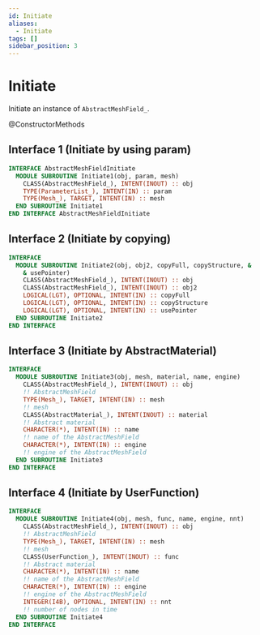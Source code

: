 ```yaml
---
id: Initiate
aliases:
  - Initiate
tags: []
sidebar_position: 3
---
```


# Initiate

Initiate an instance of `AbstractMeshField_`.

<span class="badge badge--secondary"> @ConstructorMethods </span>

## Interface 1 (Initiate by using param)

```fortran
INTERFACE AbstractMeshFieldInitiate
  MODULE SUBROUTINE Initiate1(obj, param, mesh)
    CLASS(AbstractMeshField_), INTENT(INOUT) :: obj
    TYPE(ParameterList_), INTENT(IN) :: param
    TYPE(Mesh_), TARGET, INTENT(IN) :: mesh
  END SUBROUTINE Initiate1
END INTERFACE AbstractMeshFieldInitiate
```

## Interface 2 (Initiate by copying)

```fortran
INTERFACE
  MODULE SUBROUTINE Initiate2(obj, obj2, copyFull, copyStructure, &
    & usePointer)
    CLASS(AbstractMeshField_), INTENT(INOUT) :: obj
    CLASS(AbstractMeshField_), INTENT(INOUT) :: obj2
    LOGICAL(LGT), OPTIONAL, INTENT(IN) :: copyFull
    LOGICAL(LGT), OPTIONAL, INTENT(IN) :: copyStructure
    LOGICAL(LGT), OPTIONAL, INTENT(IN) :: usePointer
  END SUBROUTINE Initiate2
END INTERFACE
```

## Interface 3 (Initiate by AbstractMaterial)

```fortran
INTERFACE
  MODULE SUBROUTINE Initiate3(obj, mesh, material, name, engine)
    CLASS(AbstractMeshField_), INTENT(INOUT) :: obj
    !! AbstractMeshField
    TYPE(Mesh_), TARGET, INTENT(IN) :: mesh
    !! mesh
    CLASS(AbstractMaterial_), INTENT(INOUT) :: material
    !! Abstract material
    CHARACTER(*), INTENT(IN) :: name
    !! name of the AbstractMeshField
    CHARACTER(*), INTENT(IN) :: engine
    !! engine of the AbstractMeshField
  END SUBROUTINE Initiate3
END INTERFACE
```

## Interface 4 (Initiate by UserFunction)

```fortran
INTERFACE
  MODULE SUBROUTINE Initiate4(obj, mesh, func, name, engine, nnt)
    CLASS(AbstractMeshField_), INTENT(INOUT) :: obj
    !! AbstractMeshField
    TYPE(Mesh_), TARGET, INTENT(IN) :: mesh
    !! mesh
    CLASS(UserFunction_), INTENT(INOUT) :: func
    !! Abstract material
    CHARACTER(*), INTENT(IN) :: name
    !! name of the AbstractMeshField
    CHARACTER(*), INTENT(IN) :: engine
    !! engine of the AbstractMeshField
    INTEGER(I4B), OPTIONAL, INTENT(IN) :: nnt
    !! number of nodes in time
  END SUBROUTINE Initiate4
END INTERFACE
```

